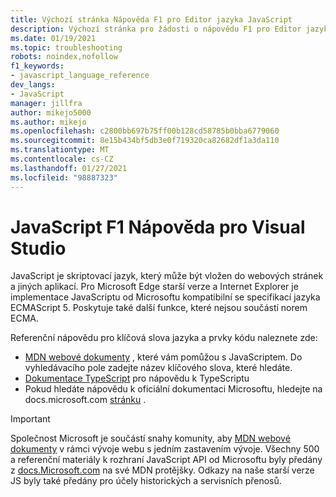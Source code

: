 ```yaml
---
title: Výchozí stránka Nápověda F1 pro Editor jazyka JavaScript
description: Výchozí stránka pro žádosti o nápovědu F1 pro Editor jazyka JavaScript v aplikaci Visual Studio
ms.date: 01/19/2021
ms.topic: troubleshooting
robots: noindex,nofollow
f1_keywords:
- javascript_language_reference
dev_langs:
- JavaScript
manager: jillfra
author: mikejo5000
ms.author: mikejo
ms.openlocfilehash: c2800bb697b75ff00b128cd58785b0bba6779060
ms.sourcegitcommit: 8e15b434bf5db3e0f719320ca82682df1a3da110
ms.translationtype: MT
ms.contentlocale: cs-CZ
ms.lasthandoff: 01/27/2021
ms.locfileid: "98887323"
---
```

# <a name="javascript-f1-help-for-visual-studio"></a>JavaScript F1 Nápověda pro Visual Studio

JavaScript je skriptovací jazyk, který může být vložen do webových stránek a jiných aplikací. Pro Microsoft Edge starší verze a Internet Explorer je implementace JavaScriptu od Microsoftu kompatibilní se specifikací jazyka ECMAScript 5. Poskytuje také další funkce, které nejsou součástí norem ECMA.

Referenční nápovědu pro klíčová slova jazyka a prvky kódu naleznete zde:

- [MDN webové dokumenty](https://developer.mozilla.org/en-US/docs/Web/JavaScript/Reference) , které vám pomůžou s JavaScriptem. Do vyhledávacího pole zadejte název klíčového slova, které hledáte.
- [Dokumentace TypeScript](https://www.typescriptlang.org/docs) pro nápovědu k TypeScriptu
- Pokud hledáte nápovědu k oficiální dokumentaci Microsoftu, hledejte na docs.microsoft.com [stránku](/search) .

> [!IMPORTANT]
> Společnost Microsoft je součástí snahy komunity, aby [MDN webové dokumenty](https://developer.mozilla.org/en-US/docs/Web/JavaScript/Reference) v rámci vývoje webu s jedním zastavením vývoje. Všechny 500 a referenční materiály k rozhraní JavaScript API od Microsoftu byly předány z [docs.Microsoft.com](https://docs.microsoft.com) na své MDN protějšky. Odkazy na naše starší verze JS byly také předány pro účely historických a servisních přenosů.
